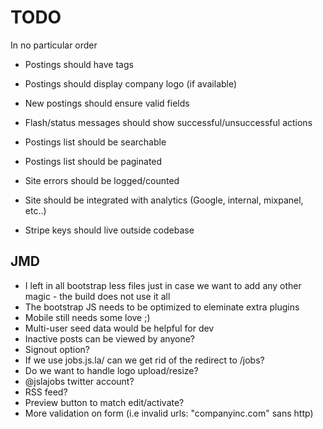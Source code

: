 # TODO

In no particular order

* Postings should have tags
* Postings should display company logo (if available)

* New postings should ensure valid fields
* Flash/status messages should show successful/unsuccessful actions

* Postings list should be searchable
* Postings list should be paginated

* Site errors should be logged/counted
* Site should be integrated with analytics (Google, internal, mixpanel, etc..)

* Stripe keys should live outside codebase

## JMD

* I left in all bootstrap less files just in case we want to add any other magic - the build does not use it all
* The bootstrap JS needs to be optimized to eleminate extra plugins
* Mobile still needs some love ;)
* Multi-user seed data would be helpful for dev
* Inactive posts can be viewed by anyone?
* Signout option?
* If we use jobs.js.la/ can we get rid of the redirect to /jobs?
* Do we want to handle logo upload/resize?
* @jslajobs twitter account?
* RSS feed?
* Preview button to match edit/activate?
* More validation on form (i.e invalid urls: "companyinc.com" sans http) 
